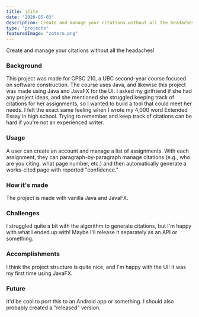 ```yaml
---
title: jCite
date: "2020-05-03"
description: Create and manage your citations without all the headaches!
type: "projects"
featuredImage: "zotero.png"
---
```


Create and manage your citations without all the headaches!

### Background

This project was made for CPSC 210, a UBC second-year course focused on software construction. The course uses Java, and likewise this project was made using Java and JavaFX for the UI. I asked my girlfriend if she had any project ideas, and she mentioned she struggled keeping track of citations for her assignments, so I wanted to build a tool that could meet her needs. I felt the exact same feeling when I wrote my 4,000 word Extended Essay in high school. Trying to remember and keep track of citations can be hard if you're not an experienced writer.

### Usage

A user can create an account and manage a list of assignments. With each assignment, they can paragraph-by-paragraph manage citations (e.g., who are you citing, what page number, etc.) and then automatically generate a works-cited page with reported "confidence."

### How it's made

The project is made with vanilla Java and JavaFX.

### Challenges

I struggled quite a bit with the algorithm to generate citations, but I'm happy with what I ended up with! Maybe I'll release it separately as an API or something.

### Accomplishments

I think the project structure is quite nice, and I'm happy with the UI! It was my first time using JavaFX.

### Future

It'd be cool to port this to an Android app or something. I should also probably created a "released" version.
